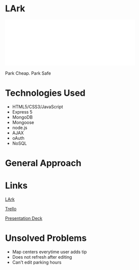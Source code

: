# LArk
![:LArk-logo](public/images/LArk_hp.png "Logo")

Park Cheap. Park Safe

# Technologies Used

* HTML5/CSS3/JavaScript
* Express 5
* MongoDB
* Mongoose
* node.js
* AJAX
* oAuth
* NoSQL


# General Approach



# Links

[LArk](https://lark-it.herokuapp.com/)

[Trello](https://trello.com/b/oiCva1SG/lark)

[Presentation Deck](https://docs.google.com/presentation/d/1cm3IbdF91dOqQ9wGx6zPDaZvdOCa5C1XmH6DQeNSuXs/edit#slide=id.gd9c453428_0_16)


# Unsolved Problems

* Map centers everytime user adds tip
* Does not refresh after editing
* Can't edit parking hours
